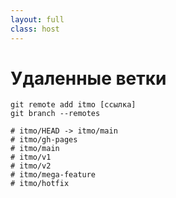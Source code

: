 ```yaml
---
layout: full
class: host
---
```


# Удаленные ветки

```shell
git remote add itmo [ссылка]
git branch --remotes
```

<p class="logs">

```shell
# itmo/HEAD -> itmo/main
# itmo/gh-pages
# itmo/main
# itmo/v1
# itmo/v2
# itmo/mega-feature
# itmo/hotfix
```

</p>

<style>
    .host code {
        font-size: 2rem;
    }

    .host .logs code {
        font-size: 1.25rem;
    }
</style>
